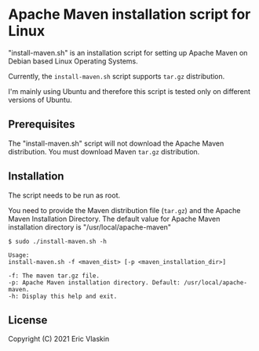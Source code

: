 Apache Maven installation script for Linux
========================================================

"install-maven.sh" is an installation script for setting up Apache Maven on Debian based Linux Operating Systems.

Currently, the `install-maven.sh` script supports `tar.gz` distribution.

I'm mainly using Ubuntu and therefore this script is tested only on different versions of Ubuntu.

## Prerequisites

The "install-maven.sh" script will not download the Apache Maven distribution. You must download Maven `tar.gz` distribution.

## Installation

The script needs to be run as root.

You need to provide the Maven distribution file (`tar.gz`) and the Apache Maven Installation Directory.
The default value for Apache Maven installation directory is "/usr/local/apache-maven"

```console
$ sudo ./install-maven.sh -h

Usage: 
install-maven.sh -f <maven_dist> [-p <maven_installation_dir>]

-f: The maven tar.gz file.
-p: Apache Maven installation directory. Default: /usr/local/apache-maven.
-h: Display this help and exit.

```

## License

Copyright (C) 2021 Eric Vlaskin
